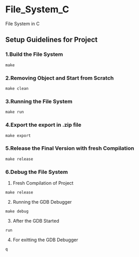 # File_System_C
File System in C 


## Setup Guidelines for Project
### 1.Build the File System
```
make
```

### 2.Removing Object and Start from Scratch
```
make clean
```

### 3.Running the File System
```
make run
```

### 4.Export the export in .zip file 
```
make export
```

### 5.Release the Final Version with fresh Compilation
```
make release
```

### 6.Debug the File System
1. Fresh Compilation of Project
```
make release
```
2. Running the GDB Debugger
```
make debug
```
3. After the GDB Started
```
run
```
4. For exitting the GDB Debugger
```
q
```